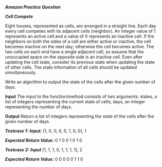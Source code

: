 ***Amazon Practice Question***

***Cell Compete***

Eight houses, represented as cells, are arranged in a straight line. Each day every cell competes with its adjacent cells (neighbor). An integer value of 1 represents an active cell and a value of 0 represents an inactive cell. If the neighbors on both the sides of a cell are either active or inactive, the cell becomes inactive on the next day; otherwise the cell becomes active. The two cells on each end have a single adjacent cell, so assume that the unoccupied space on the opposite side is an inactive cell. Even after updating the cell state, consider its previous state when updating the state of other cells. The state information of all cells should be updated simultaneously. 

Write an algorithm to output the state of the cells after the given number of days. 

**Input**
The input to the function/method consists of two arguments: states, a list of integers representing the current state of cells; days, an integer representing the number of days. 

**Output**
Return a list of integers representing the state of the cells after the given number of days.

***Testcase 1:***
***Input:***
[1, 0, 0, 0, 0, 1, 0, 0], 1

***Expected Return Value:***
0 1 0 0 1 0 1 0

***Testcase 2:***
***Input***
[1, 1, 1, 0, 1, 1, 1, 1], 2

***Expected Return Value:***
0 0 0 0 0 1 1 0


